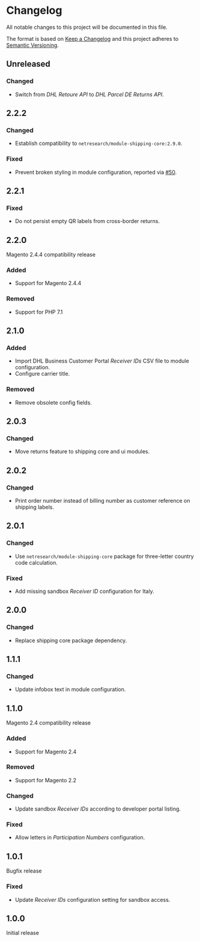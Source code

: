 # Changelog
All notable changes to this project will be documented in this file.

The format is based on [Keep a Changelog](http://keepachangelog.com/en/1.0.0/)
and this project adheres to [Semantic Versioning](http://semver.org/spec/v2.0.0.html).

## Unreleased

### Changed

- Switch from _DHL Retoure API_ to _DHL Parcel DE Returns API_.

## 2.2.2

### Changed

- Establish compatibility to `netresearch/module-shipping-core:2.9.0`.

### Fixed

- Prevent broken styling in module configuration, reported via [#50](https://github.com/netresearch/dhl-shipping-m2/issues/50).

## 2.2.1

### Fixed

- Do not persist empty QR labels from cross-border returns.

## 2.2.0

Magento 2.4.4 compatibility release

### Added

- Support for Magento 2.4.4

### Removed

- Support for PHP 7.1

## 2.1.0

### Added

- Import DHL Business Customer Portal _Receiver IDs_ CSV file to module configuration.
- Configure carrier title.

### Removed

- Remove obsolete config fields.

## 2.0.3

### Changed

- Move returns feature to shipping core and ui modules.

## 2.0.2

### Changed

- Print order number instead of billing number as customer reference on shipping labels.

## 2.0.1

### Changed

- Use `netresearch/module-shipping-core` package for three-letter country code calculation.

### Fixed

- Add missing sandbox _Receiver ID_ configuration for Italy.

## 2.0.0

### Changed

- Replace shipping core package dependency.

## 1.1.1

### Changed

- Update infobox text in module configuration.

## 1.1.0

Magento 2.4 compatibility release

### Added

- Support for Magento 2.4

### Removed

- Support for Magento 2.2

### Changed

- Update sandbox _Receiver IDs_ according to developer portal listing.

### Fixed

- Allow letters in _Participation Numbers_ configuration.

## 1.0.1

Bugfix release

### Fixed

- Update _Receiver IDs_ configuration setting for sandbox access. 

## 1.0.0

Initial release
